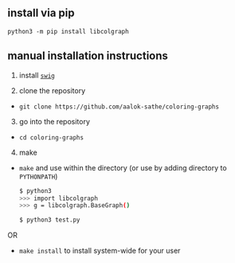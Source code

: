 ## install via pip

    python3 -m pip install libcolgraph

## manual installation instructions

1. install [`swig`](http://swig.org/)

2. clone the repository
  - `git clone https://github.com/aalok-sathe/coloring-graphs`

3. go into the repository
  - `cd coloring-graphs`

4. make
  - `make` and use within the directory (or use by adding directory to `PYTHONPATH`)
    ```bash
    $ python3
    >>> import libcolgraph
    >>> g = libcolgraph.BaseGraph()
    ```
    
    ```bash
    $ python3 test.py
    ```
    
  OR
  - `make install` to install system-wide for your user
